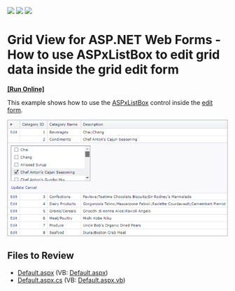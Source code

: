 <!-- default badges list -->
![](https://img.shields.io/endpoint?url=https://codecentral.devexpress.com/api/v1/VersionRange/128543494/15.1.3%2B)
[![](https://img.shields.io/badge/Open_in_DevExpress_Support_Center-FF7200?style=flat-square&logo=DevExpress&logoColor=white)](https://supportcenter.devexpress.com/ticket/details/E2625)
[![](https://img.shields.io/badge/📖_How_to_use_DevExpress_Examples-e9f6fc?style=flat-square)](https://docs.devexpress.com/GeneralInformation/403183)
<!-- default badges end -->

# Grid View for ASP.NET Web Forms - How to use ASPxListBox to edit grid data inside the grid edit form
<!-- run online -->
**[[Run Online]](https://codecentral.devexpress.com/128543494/)**
<!-- run online end -->

This example shows how to use the [ASPxListBox](https://docs.devexpress.com/AspNet/DevExpress.Web.ASPxListBox) control inside the [edit form](https://docs.devexpress.com/AspNet/3710/components/grid-view/concepts/edit-data/edit-form).

![](listbox-in-grid-edit-form.png)

## Files to Review

* [Default.aspx](./CS/Default.aspx) (VB: [Default.aspx](./VB/Default.aspx))
* [Default.aspx.cs](./CS/Default.aspx.cs) (VB: [Default.aspx.vb](./VB/Default.aspx.vb))
